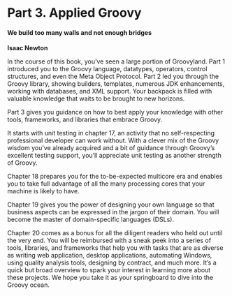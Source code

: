 # Part 3. Applied Groovy

#### We build too many walls and not enough bridges

<b>Isaac Newton</b>

In the course of this book, you’ve seen a large portion of Groovyland. Part 1 introduced you to the Groovy language,
datatypes, operators, control structures, and even the Meta Object Protocol. Part 2 led you through the Groovy library,
showing builders, templates, numerous JDK enhancements, working with databases, and XML support. Your backpack is
filled with valuable knowledge that waits to be brought to new horizons.

Part 3 gives you guidance on how to best apply your knowledge with other tools, frameworks, and libraries that embrace 
Groovy.

It starts with unit testing in chapter 17, an activity that no self-respecting professional developer can work without. 
With a clever mix of the Groovy wisdom you’ve already acquired and a bit of guidance through Groovy’s excellent testing 
support, you’ll appreciate unit testing as another strength of Groovy.

Chapter 18 prepares you for the to-be-expected multicore era and enables you to take full advantage of all the many 
processing cores that your machine is likely to have.

Chapter 19 gives you the power of designing your own language so that business aspects can be expressed in the jargon 
of their domain. You will become the master of domain-specific languages (DSLs).

Chapter 20 comes as a bonus for all the diligent readers who held out until the very end. You will be reimbursed with 
a sneak peek into a series of tools, libraries, and frameworks that help you with tasks that are as diverse as writing 
web application, desktop applications, automating Windows, using quality analysis tools, designing by contract, and 
much more. It’s a quick but broad overview to spark your interest in learning more about these projects. We hope you 
take it as your springboard to dive into the Groovy ocean.